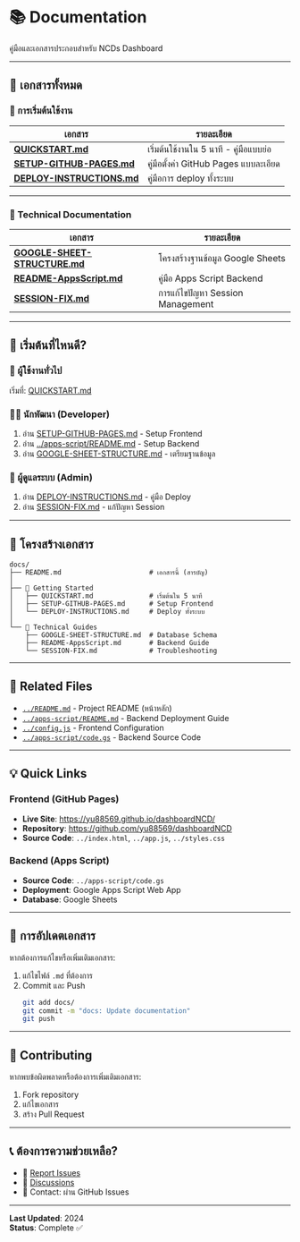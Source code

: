 # 📚 Documentation

คู่มือและเอกสารประกอบสำหรับ NCDs Dashboard

---

## 📖 เอกสารทั้งหมด

### 🚀 การเริ่มต้นใช้งาน

| เอกสาร | รายละเอียด |
|--------|-----------|
| [**QUICKSTART.md**](QUICKSTART.md) | เริ่มต้นใช้งานใน 5 นาที - คู่มือแบบย่อ |
| [**SETUP-GITHUB-PAGES.md**](SETUP-GITHUB-PAGES.md) | คู่มือตั้งค่า GitHub Pages แบบละเอียด |
| [**DEPLOY-INSTRUCTIONS.md**](DEPLOY-INSTRUCTIONS.md) | คู่มือการ deploy ทั้งระบบ |

---

### 🔧 Technical Documentation

| เอกสาร | รายละเอียด |
|--------|-----------|
| [**GOOGLE-SHEET-STRUCTURE.md**](GOOGLE-SHEET-STRUCTURE.md) | โครงสร้างฐานข้อมูล Google Sheets |
| [**README-AppsScript.md**](README-AppsScript.md) | คู่มือ Apps Script Backend |
| [**SESSION-FIX.md**](SESSION-FIX.md) | การแก้ไขปัญหา Session Management |

---

## 🎯 เริ่มต้นที่ไหนดี?

### 👋 ผู้ใช้งานทั่วไป
เริ่มที่: [QUICKSTART.md](QUICKSTART.md)

### 👨‍💻 นักพัฒนา (Developer)
1. อ่าน [SETUP-GITHUB-PAGES.md](SETUP-GITHUB-PAGES.md) - Setup Frontend
2. อ่าน [../apps-script/README.md](../apps-script/README.md) - Setup Backend
3. อ่าน [GOOGLE-SHEET-STRUCTURE.md](GOOGLE-SHEET-STRUCTURE.md) - เตรียมฐานข้อมูล

### 🔧 ผู้ดูแลระบบ (Admin)
1. อ่าน [DEPLOY-INSTRUCTIONS.md](DEPLOY-INSTRUCTIONS.md) - คู่มือ Deploy
2. อ่าน [SESSION-FIX.md](SESSION-FIX.md) - แก้ปัญหา Session

---

## 📂 โครงสร้างเอกสาร

```
docs/
├── README.md                      # เอกสารนี้ (สารบัญ)
│
├── 🚀 Getting Started
│   ├── QUICKSTART.md              # เริ่มต้นใน 5 นาที
│   ├── SETUP-GITHUB-PAGES.md      # Setup Frontend
│   └── DEPLOY-INSTRUCTIONS.md     # Deploy ทั้งระบบ
│
└── 🔧 Technical Guides
    ├── GOOGLE-SHEET-STRUCTURE.md  # Database Schema
    ├── README-AppsScript.md       # Backend Guide
    └── SESSION-FIX.md             # Troubleshooting
```

---

## 🔗 Related Files

- [`../README.md`](../README.md) - Project README (หน้าหลัก)
- [`../apps-script/README.md`](../apps-script/README.md) - Backend Deployment Guide
- [`../config.js`](../config.js) - Frontend Configuration
- [`../apps-script/code.gs`](../apps-script/code.gs) - Backend Source Code

---

## 💡 Quick Links

### Frontend (GitHub Pages)
- **Live Site**: https://yu88569.github.io/dashboardNCD/
- **Repository**: https://github.com/yu88569/dashboardNCD
- **Source Code**: `../index.html`, `../app.js`, `../styles.css`

### Backend (Apps Script)
- **Source Code**: `../apps-script/code.gs`
- **Deployment**: Google Apps Script Web App
- **Database**: Google Sheets

---

## 📝 การอัปเดตเอกสาร

หากต้องการแก้ไขหรือเพิ่มเติมเอกสาร:

1. แก้ไขไฟล์ `.md` ที่ต้องการ
2. Commit และ Push
   ```bash
   git add docs/
   git commit -m "docs: Update documentation"
   git push
   ```

---

## 🤝 Contributing

หากพบข้อผิดพลาดหรือต้องการเพิ่มเติมเอกสาร:
1. Fork repository
2. แก้ไขเอกสาร
3. สร้าง Pull Request

---

## 📞 ต้องการความช่วยเหลือ?

- 🐛 [Report Issues](https://github.com/yu88569/dashboardNCD/issues)
- 💬 [Discussions](https://github.com/yu88569/dashboardNCD/discussions)
- 📧 Contact: ผ่าน GitHub Issues

---

**Last Updated**: 2024  
**Status**: Complete ✅